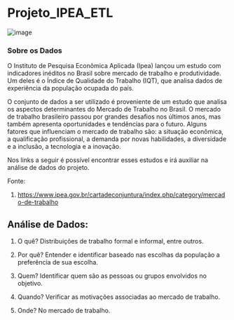# Projeto_IPEA_ETL


![image](https://github.com/rosanaalessandra/Projeto_IPEA_ETL/assets/126611257/ae098bcc-4706-4343-ad5d-72aed288d074)





### **Sobre os Dados**

 O Instituto de Pesquisa Econômica Aplicada (Ipea) lançou um estudo com indicadores inéditos no Brasil sobre mercado de trabalho e produtividade. Um deles é o Índice de Qualidade do Trabalho (IQT), que analisa dados de  experiência da população ocupada do país.

O conjunto de dados a ser utilizado é proveniente de um estudo que analisa os aspectos determinantes do Mercado de Trabalho no Brasil. O mercado de trabalho brasileiro passou por grandes desafios nos últimos anos, mas também apresenta oportunidades e tendências para o futuro. Alguns fatores que influenciam o mercado de trabalho são: a situação econômica, a qualificação profissional, a demanda por novas habilidades, a diversidade e a inclusão, a tecnologia e a inovação.

Nos links a seguir é possível encontrar esses estudos e irá auxiliar na análise de dados do projeto.

Fonte:

1. https://www.ipea.gov.br/cartadeconjuntura/index.php/category/mercado-de-trabalho
   


## Análise de Dados:

1. O quê? Distribuições de trabalho formal e informal, entre outros.

2. Por quê? Entender e identificar baseado nas escolhas da população a preferência de sua escolha.

3. Quem? Identificar quem são as pessoas ou grupos envolvidos no objetivo.

4. Quando? Verificar as motivações associadas ao mercado de trabalho.

5. Onde? No mercado de trabalho.
